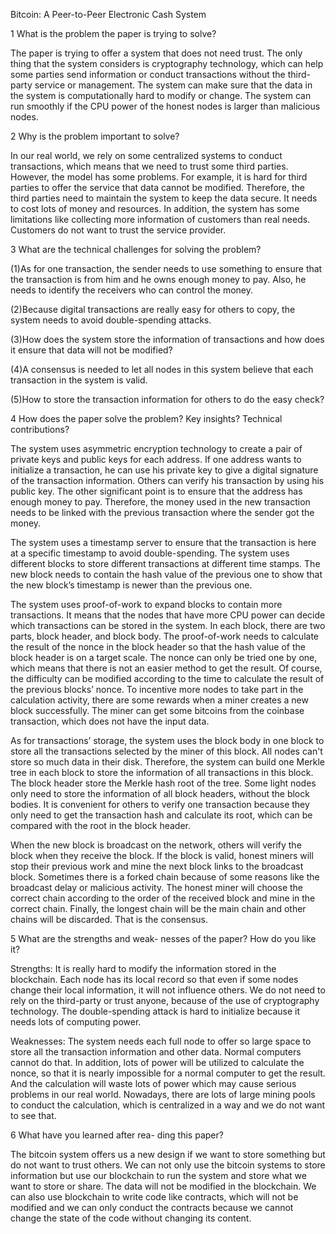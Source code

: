 Bitcoin: A Peer-to-Peer Electronic Cash System

1 What is the problem the paper is trying to solve?

The paper is trying to offer a system that does not need trust. The only thing that the system considers is cryptography technology, which can help some parties send information or conduct transactions without the third-party service or management. The system can make sure that the data in the system is computationally hard to modify or change. The system can run smoothly if the CPU power of the honest nodes is larger than malicious nodes. 


2 Why is the problem important to solve? 

In our real world, we rely on some centralized systems to conduct transactions, which means that we need to trust some third parties. However, the model has some problems. For example, it is hard for third parties to offer the service that data cannot be modified. Therefore, the third parties need to maintain the system to keep the data secure. It needs to cost lots of money and resources. In addition, the system has some limitations like collecting more information of customers than real needs. Customers do not want to trust the service provider.


3 What are the technical challenges for solving the problem?

(1)As for one transaction, the sender needs to use something to ensure that the transaction is from him and he owns enough money to pay. Also, he needs to identify the receivers who can control the money. 

(2)Because digital transactions are really easy for others to copy, the system needs to avoid double-spending attacks. 

(3)How does the system store the information of transactions and how does it ensure that data will not be modified? 

(4)A consensus is needed to let all nodes in this system believe that each transaction in the system is valid. 
  
(5)How to store the transaction information for others to do the easy check?


4 How does the paper solve the  problem? Key insights? Technical contributions?

The system uses asymmetric encryption technology to create a pair of private keys and public keys for each address. If one address wants to initialize a transaction, he can use his private key to give a digital signature of the transaction information. Others can verify his transaction by using his public key. The other significant point is to ensure that the address has enough money to pay. Therefore, the money used in the new transaction needs to be linked with the previous transaction where the sender got the money.

The system uses a timestamp server to ensure that the transaction is here at a specific timestamp to avoid double-spending. The system uses different blocks to store different transactions at different time stamps. The new block needs to contain the hash value of the previous one to show that the new block’s timestamp is newer than the previous one.

The system uses proof-of-work to expand blocks to contain more transactions. It means that the nodes that have more CPU power can decide which transactions can be stored in the system. In each block, there are two parts, block header, and block body. The proof-of-work needs to calculate the result of the nonce in the block header so that the hash value of the block header is on a target scale. The nonce can only be tried one by one, which means that there is not an easier method to get the result. Of course, the difficulty can be modified according to the time to calculate the result of the previous blocks’ nonce. To incentive more nodes to take part in the calculation activity, there are some rewards when a miner creates a new block successfully. The miner can get some bitcoins from the coinbase transaction, which does not have the input data. 

As for transactions’ storage, the system uses the block body in one block to store all the transactions selected by the miner of this block. All nodes can't store so much data in their disk. Therefore, the system can build one Merkle tree in each block to store the information of all transactions in this block. The block header store the Merkle hash root of the tree. Some light nodes only need to store the information of all block headers, without the block bodies. It is convenient for others to verify one transaction because they only need to get the transaction hash and calculate its root, which can be compared with the root in the block header.

When the new block is broadcast on the network, others will verify the block when they receive the block. If the block is valid, honest miners will stop their previous work and mine the next block links to the broadcast block. Sometimes there is a forked chain because of some reasons like the broadcast delay or malicious activity. The honest miner will choose the correct chain according to the order of the received block and mine in the correct chain. Finally, the longest chain will be the main chain and other chains will be discarded. That is the consensus. 


5 What are the strengths and weak- nesses of the paper? How do you like it?

Strengths: It is really hard to modify the information stored in the blockchain. Each node has its local record so that even if some nodes change their local information, it will not influence others. We do not need to rely on the third-party or trust anyone, because of the use of cryptography technology. The double-spending attack is hard to initialize because it needs lots of computing power. 

Weaknesses: The system needs each full node to offer so large space to store all the transaction information and other data. Normal computers cannot do that. In addition, lots of power will be utilized to calculate the nonce, so that it is nearly impossible for a normal computer to get the result. And the calculation will waste lots of power which may cause serious problems in our real world. Nowadays, there are lots of large mining pools to conduct the calculation, which is centralized in a way and we do not want to see that.    


6 What have you learned after rea- ding this paper?

The bitcoin system offers us a new design if we want to store something but do not want to trust others. We can not only use the bitcoin systems to store information but use our blockchain to run the system and store what we want to store or share. The data will not be modified in the blockchain. We can also use blockchain to write code like contracts, which will not be modified and we can only conduct the contracts because we cannot change the state of the code without changing its content.

